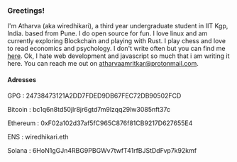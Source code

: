 ### Greetings!
I'm Atharva (aka wiredhikari), a third year undergraduate student in IIT Kgp, India. based from Pune. I do open source for fun. I love linux and am currently exploring Blockchain and playing with Rust. I play chess and love to read economics and psychology. I don't write often but you can find me [here](https://atharva.io/). Ok, I hate web development and javascript so much that i am writing it here. You can reach me out on  atharvaamritkar@protonmail.com.



#### Adresses

GPG : 24738473121A2DD7FDED9DB67FEC72DB90502FCD

Bitcoin : bc1q6n8td50jlr8jr6gtd7m9lzqq29lw3085nft37c

Ethereum : 0xF02a102d37af5fC965C876f81CB9217D627655E4

ENS : wiredhikari.eth

Solana : 6HoN1gGJn4RBG9PBGWv7twfT41rfBJStDdFvp7k92kmf



